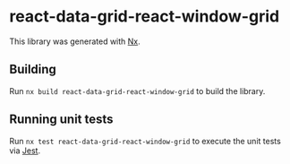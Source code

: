 # react-data-grid-react-window-grid

This library was generated with [Nx](https://nx.dev).

## Building

Run `nx build react-data-grid-react-window-grid` to build the library.

## Running unit tests

Run `nx test react-data-grid-react-window-grid` to execute the unit tests via [Jest](https://jestjs.io).
